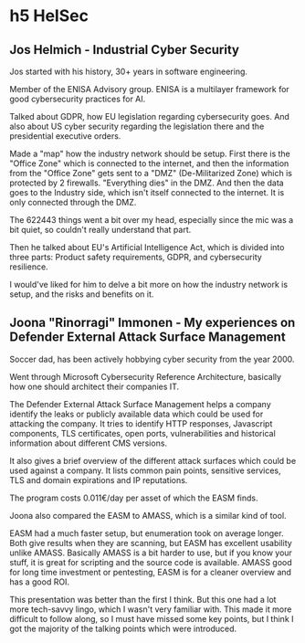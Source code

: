 # h5 HelSec

## Jos Helmich - Industrial Cyber Security
Jos started with his history, 30+ years in software engineering.

Member of the ENISA Advisory group. ENISA is a multilayer framework for good cybersecurity practices for AI.

Talked about GDPR, how EU legislation regarding cybersecurity goes. And also about US cyber security regarding the legislation there and the presidential executive orders.

Made a "map" how the industry network should be setup. First there is the "Office Zone" which is connected to the internet, and then the information from the "Office Zone" gets sent to a "DMZ" (De-Militarized Zone) which is protected by 2 firewalls.
"Everything dies" in the DMZ. And then the data goes to the Industry side, which isn't itself connected to the internet. It is only connected through the DMZ.

The 622443 things went a bit over my head, especially since the mic was a bit quiet, so couldn't really understand that part.

Then he talked about EU's Artificial Intelligence Act, which is divided into three parts: Product safety requirements, GDPR, and cybersecurity resilience.

I would've liked for him to delve a bit more on how the industry network is setup, and the risks and benefits on it.

## Joona "Rinorragi" Immonen - My experiences on Defender External Attack Surface Management

Soccer dad, has been actively hobbying cyber security from the year 2000.

Went through Microsoft Cybersecurity Reference Architecture, basically how one should architect their companies IT.

The Defender External Attack Surface Management helps a company identify the leaks or publicly available data which could be used for attacking the company.
It tries to identify HTTP responses, Javascript components, TLS certificates, open ports, vulnerabilities and historical information about different CMS versions.

It also gives a brief overview of the different attack surfaces which could be used against a company. It lists common pain points, sensitive services, TLS and domain expirations and IP reputations.

The program costs 0.011€/day per asset of which the EASM finds.

Joona also compared the EASM to AMASS, which is a similar kind of tool.

EASM had a much faster setup, but enumeration took on average longer. Both give results when they are scanning, but EASM has excellent usability unlike AMASS.
Basically AMASS is a bit harder to use, but if you know your stuff, it is great for scripting and the source code is available.
AMASS good for long time investment or pentesting, EASM is for a cleaner overview and has a good ROI.

This presentation was better than the first I think. But this one had a lot more tech-savvy lingo, which I wasn't very familiar with. This made it more difficult to follow along, so I must have missed some key points, but I think I got the majority of the
talking points which were introduced.


